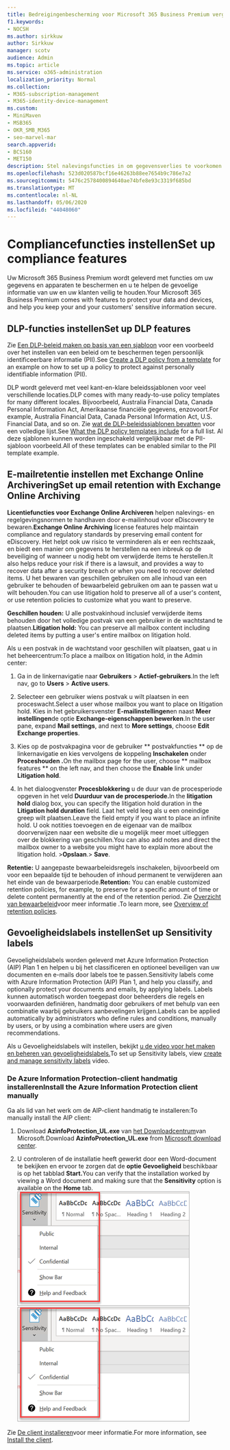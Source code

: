 ```yaml
---
title: Bedreigingenbescherming voor Microsoft 365 Business Premium vergroten
f1.keywords:
- NOCSH
ms.author: sirkkuw
author: Sirkkuw
manager: scotv
audience: Admin
ms.topic: article
ms.service: o365-administration
localization_priority: Normal
ms.collection:
- M365-subscription-management
- M365-identity-device-management
ms.custom:
- MiniMaven
- MSB365
- OKR_SMB_M365
- seo-marvel-mar
search.appverid:
- BCS160
- MET150
description: Stel nalevingsfuncties in om gegevensverlies te voorkomen en de gevoelige informatie van uw en uw klanten veilig te houden.
ms.openlocfilehash: 523d020587bcf16e46263b88ee7654b9c786e7a2
ms.sourcegitcommit: 5476c2578400894640ae74bfe8e93c3319f685bd
ms.translationtype: MT
ms.contentlocale: nl-NL
ms.lasthandoff: 05/06/2020
ms.locfileid: "44048060"
---
```

# <a name="set-up-compliance-features"></a><span data-ttu-id="d9e37-103">Compliancefuncties instellen</span><span class="sxs-lookup"><span data-stu-id="d9e37-103">Set up compliance features</span></span>

<span data-ttu-id="d9e37-104">Uw Microsoft 365 Business Premium wordt geleverd met functies om uw gegevens en apparaten te beschermen en u te helpen de gevoelige informatie van uw en uw klanten veilig te houden.</span><span class="sxs-lookup"><span data-stu-id="d9e37-104">Your Microsoft 365 Business Premium comes with features to protect your data and devices, and help you keep your and your customers' sensitive information secure.</span></span>

## <a name="set-up-dlp-features"></a><span data-ttu-id="d9e37-105">DLP-functies instellen</span><span class="sxs-lookup"><span data-stu-id="d9e37-105">Set up DLP features</span></span>

<span data-ttu-id="d9e37-106">Zie [Een DLP-beleid maken op basis van een sjabloon](https://support.office.com/article/59414438-99f5-488b-975c-5023f2254369) voor een voorbeeld over het instellen van een beleid om te beschermen tegen persoonlijk identificeerbare informatie (PII).</span><span class="sxs-lookup"><span data-stu-id="d9e37-106">See [Create a DLP policy from a template](https://support.office.com/article/59414438-99f5-488b-975c-5023f2254369) for an example on how to set up a policy to protect against personally identifiable information (PII).</span></span> 
  
<span data-ttu-id="d9e37-107">DLP wordt geleverd met veel kant-en-klare beleidssjablonen voor veel verschillende locaties.</span><span class="sxs-lookup"><span data-stu-id="d9e37-107">DLP comes with many ready-to-use policy templates for many different locales.</span></span> <span data-ttu-id="d9e37-108">Bijvoorbeeld, Australia Financial Data, Canada Personal Information Act, Amerikaanse financiële gegevens, enzovoort.</span><span class="sxs-lookup"><span data-stu-id="d9e37-108">For example, Australia Financial Data, Canada Personal Information Act, U.S. Financial Data, and so on.</span></span> <span data-ttu-id="d9e37-109">Zie [wat de DLP-beleidssjablonen bevatten](https://support.office.com/article/c2e588d3-8f4f-4937-a286-8c399f28953a) voor een volledige lijst.</span><span class="sxs-lookup"><span data-stu-id="d9e37-109">See [What the DLP policy templates include](https://support.office.com/article/c2e588d3-8f4f-4937-a286-8c399f28953a) for a full list.</span></span> <span data-ttu-id="d9e37-110">Al deze sjablonen kunnen worden ingeschakeld vergelijkbaar met de PII-sjabloon voorbeeld.</span><span class="sxs-lookup"><span data-stu-id="d9e37-110">All of these templates can be enabled similar to the PII template example.</span></span> 
  
## <a name="set-up-email-retention-with-exchange-online-archiving"></a><span data-ttu-id="d9e37-111">E-mailretentie instellen met Exchange Online Archivering</span><span class="sxs-lookup"><span data-stu-id="d9e37-111">Set up email retention with Exchange Online Archiving</span></span>

 <span data-ttu-id="d9e37-112">**Licentiefuncties voor Exchange Online Archiveren** helpen nalevings- en regelgevingsnormen te handhaven door e-mailinhoud voor eDiscovery te bewaren.</span><span class="sxs-lookup"><span data-stu-id="d9e37-112">**Exchange Online Archiving** license features help maintain compliance and regulatory standards by preserving email content for eDiscovery.</span></span> <span data-ttu-id="d9e37-113">Het helpt ook uw risico te verminderen als er een rechtszaak, en biedt een manier om gegevens te herstellen na een inbreuk op de beveiliging of wanneer u nodig hebt om verwijderde items te herstellen.</span><span class="sxs-lookup"><span data-stu-id="d9e37-113">It also helps reduce your risk if there is a lawsuit, and provides a way to recover data after a security breach or when you need to recover deleted items.</span></span> <span data-ttu-id="d9e37-114">U het bewaren van geschillen gebruiken om alle inhoud van een gebruiker te behouden of bewaarbeleid gebruiken om aan te passen wat u wilt behouden.</span><span class="sxs-lookup"><span data-stu-id="d9e37-114">You can use litigation hold to preserve all of a user's content, or use retention policies to customize what you want to preserve.</span></span>
  
<span data-ttu-id="d9e37-115">**Geschillen houden:** U alle postvakinhoud inclusief verwijderde items behouden door het volledige postvak van een gebruiker in de wachtstand te plaatsen.</span><span class="sxs-lookup"><span data-stu-id="d9e37-115">**Litigation hold:** You can preserve all mailbox content including deleted items by putting a user's entire mailbox on litigation hold.</span></span> 
    
<span data-ttu-id="d9e37-116">Als u een postvak in de wachtstand voor geschillen wilt plaatsen, gaat u in het beheercentrum:</span><span class="sxs-lookup"><span data-stu-id="d9e37-116">To place a mailbox on litigation hold, in the Admin center:</span></span>
    
1. <span data-ttu-id="d9e37-117">Ga in de linkernavigatie naar **Gebruikers** \> **Actief-gebruikers**.</span><span class="sxs-lookup"><span data-stu-id="d9e37-117">In the left nav, go to **Users** \> **Active users**.</span></span>
    
2. <span data-ttu-id="d9e37-118">Selecteer een gebruiker wiens postvak u wilt plaatsen in een proceswacht.</span><span class="sxs-lookup"><span data-stu-id="d9e37-118">Select a user whose mailbox you want to place on litigation hold.</span></span> <span data-ttu-id="d9e37-119">Kies in het gebruikersvenster **E-mailinstellingen**en naast **Meer instellingen**de optie **Exchange-eigenschappen bewerken**.</span><span class="sxs-lookup"><span data-stu-id="d9e37-119">In the user pane, expand **Mail settings**, and next to **More settings**, choose **Edit Exchange properties**.</span></span>
    
3. <span data-ttu-id="d9e37-120">Kies op de postvakpagina voor de gebruiker \*\* postvakfuncties \*\* op de linkernavigatie en kies vervolgens de koppeling **Inschakelen** onder **Proceshouden .**</span><span class="sxs-lookup"><span data-stu-id="d9e37-120">On the mailbox page for the user, choose \*\* mailbox features \*\* on the left nav, and then choose the **Enable** link under **Litigation hold**.</span></span>
    
4. <span data-ttu-id="d9e37-121">In het dialoogvenster **Procesblokkering** u de duur van de procesperiode opgeven in het veld **Duurduur van de procesperiode.**</span><span class="sxs-lookup"><span data-stu-id="d9e37-121">In the **litigation hold** dialog box, you can specify the litigation hold duration in the **Litigation hold duration** field.</span></span> <span data-ttu-id="d9e37-122">Laat het veld leeg als u een oneindige greep wilt plaatsen.</span><span class="sxs-lookup"><span data-stu-id="d9e37-122">Leave the field empty if you want to place an infinite hold.</span></span> <span data-ttu-id="d9e37-123">U ook notities toevoegen en de eigenaar van de mailbox doorverwijzen naar een website die u mogelijk meer moet uitleggen over de blokkering van geschillen.</span><span class="sxs-lookup"><span data-stu-id="d9e37-123">You can also add notes and direct the mailbox owner to a website you might have to explain more about the litigation hold.</span></span> <span data-ttu-id="d9e37-124">\>**Opslaan**.</span><span class="sxs-lookup"><span data-stu-id="d9e37-124">\> **Save**.</span></span>
    
<span data-ttu-id="d9e37-125">**Retentie:** U aangepaste bewaarbeleidsregels inschakelen, bijvoorbeeld om voor een bepaalde tijd te behouden of inhoud permanent te verwijderen aan het einde van de bewaarperiode.</span><span class="sxs-lookup"><span data-stu-id="d9e37-125">**Retention:** You can enable customized retention policies, for example, to preserve for a specific amount of time or delete content permanently at the end of the retention period.</span></span> <span data-ttu-id="d9e37-126">Zie [Overzicht van bewaarbeleid](https://docs.microsoft.com/microsoft-365/compliance/retention-policies)voor meer informatie .</span><span class="sxs-lookup"><span data-stu-id="d9e37-126">To learn more, see [Overview of retention policies](https://docs.microsoft.com/microsoft-365/compliance/retention-policies).</span></span>

## <a name="set-up-sensitivity-labels"></a><span data-ttu-id="d9e37-127">Gevoeligheidslabels instellen</span><span class="sxs-lookup"><span data-stu-id="d9e37-127">Set up Sensitivity labels</span></span>

<span data-ttu-id="d9e37-128">Gevoeligheidslabels worden geleverd met Azure Information Protection (AIP) Plan 1 en helpen u bij het classificeren en optioneel beveiligen van uw documenten en e-mails door labels toe te passen.</span><span class="sxs-lookup"><span data-stu-id="d9e37-128">Sensitivity labels come with Azure Information Protection (AIP) Plan 1, and help you classify, and optionally protect your documents and emails, by applying labels.</span></span> <span data-ttu-id="d9e37-129">Labels kunnen automatisch worden toegepast door beheerders die regels en voorwaarden definiëren, handmatig door gebruikers of met behulp van een combinatie waarbij gebruikers aanbevelingen krijgen.</span><span class="sxs-lookup"><span data-stu-id="d9e37-129">Labels can be applied automatically by administrators who define rules and conditions, manually by users, or by using a combination where users are given recommendations.</span></span>

<span data-ttu-id="d9e37-130">Als u Gevoeligheidslabels wilt instellen, bekijkt [u de video voor het maken en beheren van gevoeligheidslabels.](https://support.office.com/article/2fb96b54-7dd2-4f0c-ac8d-170790d4b8b9)</span><span class="sxs-lookup"><span data-stu-id="d9e37-130">To set up Sensitivity labels, view [create and manage sensitivity labels](https://support.office.com/article/2fb96b54-7dd2-4f0c-ac8d-170790d4b8b9) video.</span></span>



### <a name="install-the-azure-information-protection-client-manually"></a><span data-ttu-id="d9e37-131">De Azure Information Protection-client handmatig installeren</span><span class="sxs-lookup"><span data-stu-id="d9e37-131">Install the Azure Information Protection client manually</span></span>

<span data-ttu-id="d9e37-132">Ga als lid van het werk om de AIP-client handmatig te installeren:</span><span class="sxs-lookup"><span data-stu-id="d9e37-132">To manually install the AIP client:</span></span>

1. <span data-ttu-id="d9e37-133">Download **AzinfoProtection_UL.exe** van [het Downloadcentrum](https://www.microsoft.com/download/details.aspx?id=53018)van Microsoft.</span><span class="sxs-lookup"><span data-stu-id="d9e37-133">Download **AzinfoProtection_UL.exe** from [Microsoft download center](https://www.microsoft.com/download/details.aspx?id=53018).</span></span>
 
2. <span data-ttu-id="d9e37-134">U controleren of de installatie heeft gewerkt door een Word-document te bekijken en ervoor te zorgen dat de **optie Gevoeligheid** beschikbaar is op het tabblad **Start.**</span><span class="sxs-lookup"><span data-stu-id="d9e37-134">You can verify that the installation worked by viewing a Word document and making sure that the **Sensitivity** option is available on the **Home** tab.</span></span>
<br/><span data-ttu-id="d9e37-135">![Vervolgkeuzelijst op het tabblad Beveiliging in een Word-document.](../media/word-sensitivity.png)</span><span class="sxs-lookup"><span data-stu-id="d9e37-135">![Protection tab drop-down in a Word document.](../media/word-sensitivity.png)</span></span>

<span data-ttu-id="d9e37-136">Zie [De client installeren](https://docs.microsoft.com/azure/information-protection/infoprotect-tutorial-step3)voor meer informatie.</span><span class="sxs-lookup"><span data-stu-id="d9e37-136">For more information, see [Install the client](https://docs.microsoft.com/azure/information-protection/infoprotect-tutorial-step3).</span></span>
